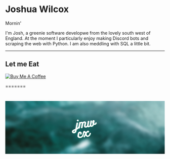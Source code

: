 # Joshua Wilcox

Mornin'

I'm Josh, a greenie software developwe from the lovely south west of England. At the moment I particularly enjoy making Discord bots and scraping the web with Python. I am also meddling with SQL a little bit.

---
## Let me Eat
  
<a href="https://www.buymeacoffee.com/JMWCX" target="_blank"><img src="https://cdn.buymeacoffee.com/buttons/default-orange.png" alt="Buy Me A Coffee" height="40" width="200"></a>

=======

![](jmw.png)
=======
